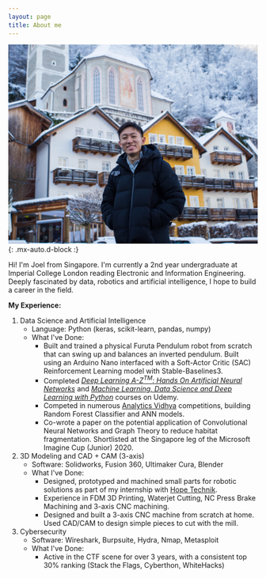 ```yaml
---
layout: page
title: About me
---
```


![Me](/assets/img/aboutme/me.jpg){: .mx-auto.d-block :}

Hi! I'm Joel from Singapore. I'm currently a 2nd year undergraduate at Imperial College London reading Electronic and Information Engineering. Deeply fascinated by data, robotics and artificial intelligence, I hope to build a career in the field.

**My Experience:**
1. Data Science and Artificial Intelligence
    - Language: Python (keras, scikit-learn, pandas, numpy)
    - What I've Done: 
        - Built and trained a physical Furuta Pendulum robot from scratch that can swing up and balances an inverted pendulum. Built using an Arduino Nano interfaced with a Soft-Actor Critic (SAC) Reinforcement Learning model with Stable-Baselines3.
        - Completed [_Deep Learning A-Z<sup>TM</sup>: Hands On Artificial Neural Networks_](https://www.udemy.com/course/data-science-and-machine-learning-with-python-hands-on/) and [_Machine Learning, Data Science and Deep Learning with Python_](https://www.udemy.com/course/deeplearning/) courses on Udemy.
        - Competed in numerous [Analytics Vidhya](https://www.analyticsvidhya.com/) competitions, building Random Forest Classifier and ANN models.
        - Co-wrote a paper on the potential application of Convolutional Neural Networks and Graph Theory to reduce habitat fragmentation. Shortlisted at the Singapore leg of the Microsoft Imagine Cup (Junior) 2020.
2. 3D Modeling and CAD + CAM (3-axis)
    - Software: Solidworks, Fusion 360, Ultimaker Cura, Blender
    - What I've Done: 
        - Designed, prototyped and machined small parts for robotic solutions as part of my internship with [Hope Technik](https://www.hopetechnik.com/).
        - Experience in FDM 3D Printing, Waterjet Cutting, NC Press Brake Machining and 3-axis CNC machining.
        - Designed and built a 3-axis CNC machine from scratch at home. Used CAD/CAM to design simple pieces to cut with the mill.
3. Cybersecurity
    - Software: Wireshark, Burpsuite, Hydra, Nmap, Metasploit
    - What I've Done:
        - Active in the CTF scene for over 3 years, with a consistent top 30% ranking (Stack the Flags, Cyberthon, WhiteHacks)
